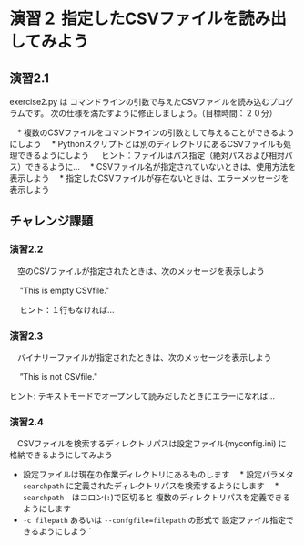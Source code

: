# 演習２ 指定したCSVファイルを読み出してみよう

##  演習2.1
exercise2.py は コマンドラインの引数で与えたCSVファイルを読み込むプログラムです。
次の仕様を満たすように修正しましょう。（目標時間：２０分）

　* 複数のCSVファイルをコマンドラインの引数として与えることができるようにしよう
　* Pythonスクリプトとは別のディレクトリにあるCSVファイルも処理できるようにしよう
　	ヒント：ファイルはパス指定（絶対パスおよび相対パス）できるように...
　* CSVファイル名が指定されていないときは、使用方法を表示しよう
　* 指定したCSVファイルが存在ないときは、エラーメッセージを表示しよう

## チャレンジ課題

### 演習2.2
　空のCSVファイルが指定されたときは、次のメッセージを表示しよう

　	"This is empty CSVfile."

　	ヒント：１行もなければ...

### 演習2.3
　バイナリーファイルが指定されたときは、次のメッセージを表示しよう

　	”This is not CSVfile."

  ヒント: テキストモードでオープンして読みだしたときにエラーになれば...

### 演習2.4
　CSVファイルを検索するディレクトリパスは設定ファイル(myconfig.ini) に
  格納できるようにしてみよう

  * 設定ファイルは現在の作業ディレクトリにあるものします
　* 設定パラメタ `searchpath` に定義されたディレクトリパスを検索するようにします
　* `searchpath`　はコロン(`:`)で区切ると
    複数のディレクトリパスを定義できるようにします
  * `-c filepath` あるいは `--confgfile=filepath` の形式で
     設定ファイル指定できるようにしよう
`
